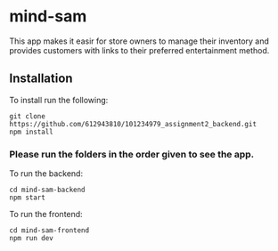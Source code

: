 # mind-sam

This app makes it easir for store owners to manage their inventory and provides customers with  links to their preferred entertainment method.
## Installation

To install run the following: 

```
git clone https://github.com/612943810/101234979_assignment2_backend.git
npm install
```

### Please run the folders in the order given to see the app.


To run the backend:
```
cd mind-sam-backend
npm start
```

To run the frontend:
```
cd mind-sam-frontend
npm run dev
```
